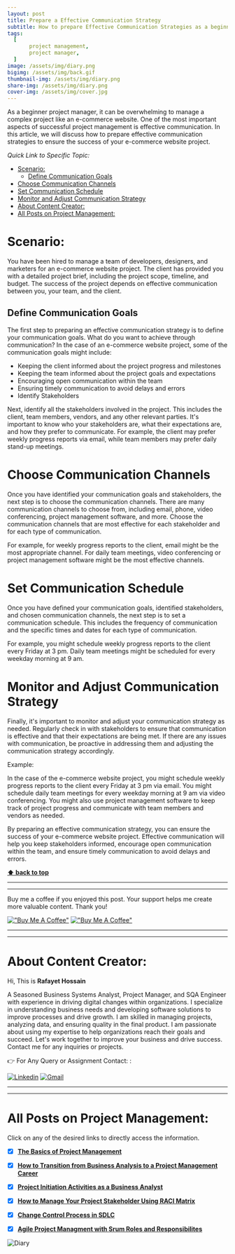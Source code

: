 ```yaml
---
layout: post
title: Prepare a Effective Communication Strategy 
subtitle: How to prepare Effective Communication Strategies as a beginner project manager.
tags:
  [
       project management,
       project manager,
  ]
image: /assets/img/diary.png
bigimg: /assets/img/back.gif
thumbnail-img: /assets/img/diary.png
share-img: /assets/img/diary.png
cover-img: /assets/img/cover.jpg
---
```


As a beginner project manager, it can be overwhelming to manage a complex project like an e-commerce website. One of the most important aspects of successful project management is effective communication. In this article, we will discuss how to prepare effective communication strategies to ensure the success of your e-commerce website project.

_Quick Link to Specific Topic:_
- [Scenario:](#scenario)
  - [Define Communication Goals](#define-communication-goals)
- [Choose Communication Channels](#choose-communication-channels)
- [Set Communication Schedule](#set-communication-schedule)
- [Monitor and Adjust Communication Strategy](#monitor-and-adjust-communication-strategy)
- [About Content Creator:](#about-content-creator)
- [All Posts on Project Management:](#all-posts-on-project-management)

# Scenario:

You have been hired to manage a team of developers, designers, and marketers for an e-commerce website project. The client has provided you with a detailed project brief, including the project scope, timeline, and budget. The success of the project depends on effective communication between you, your team, and the client.

## Define Communication Goals
The first step to preparing an effective communication strategy is to define your communication goals. What do you want to achieve through communication? In the case of an e-commerce website project, some of the communication goals might include:

- Keeping the client informed about the project progress and milestones
- Keeping the team informed about the project goals and expectations
- Encouraging open communication within the team
- Ensuring timely communication to avoid delays and errors
- Identify Stakeholders

Next, identify all the stakeholders involved in the project. This includes the client, team members, vendors, and any other relevant parties. It's important to know who your stakeholders are, what their expectations are, and how they prefer to communicate. For example, the client may prefer weekly progress reports via email, while team members may prefer daily stand-up meetings.

# Choose Communication Channels
Once you have identified your communication goals and stakeholders, the next step is to choose the communication channels. There are many communication channels to choose from, including email, phone, video conferencing, project management software, and more. Choose the communication channels that are most effective for each stakeholder and for each type of communication.

For example, for weekly progress reports to the client, email might be the most appropriate channel. For daily team meetings, video conferencing or project management software might be the most effective channels.

# Set Communication Schedule
Once you have defined your communication goals, identified stakeholders, and chosen communication channels, the next step is to set a communication schedule. This includes the frequency of communication and the specific times and dates for each type of communication.

For example, you might schedule weekly progress reports to the client every Friday at 3 pm. Daily team meetings might be scheduled for every weekday morning at 9 am.

# Monitor and Adjust Communication Strategy
Finally, it's important to monitor and adjust your communication strategy as needed. Regularly check in with stakeholders to ensure that communication is effective and that their expectations are being met. If there are any issues with communication, be proactive in addressing them and adjusting the communication strategy accordingly.

Example:

In the case of the e-commerce website project, you might schedule weekly progress reports to the client every Friday at 3 pm via email. You might schedule daily team meetings for every weekday morning at 9 am via video conferencing. You might also use project management software to keep track of project progress and communicate with team members and vendors as needed.

By preparing an effective communication strategy, you can ensure the success of your e-commerce website project. Effective communication will help you keep stakeholders informed, encourage open communication within the team, and ensure timely communication to avoid delays and errors.



**[⬆ back to top](#define-communication-goals)**


----------------------------------------------------------------------
----------------------------------------------------------------------


Buy me a coffee if you enjoyed this post. Your support helps me create more valuable content. Thank you!

[!["Buy Me A Coffee"](https://www.buymeacoffee.com/assets/img/custom_images/orange_img.png)](https://www.buymeacoffee.com/rafayetanalyst/) [!["Buy Me A Coffee"](https://www.buymeacoffee.com/assets/img/custom_images/orange_img.png)](https://www.buymeacoffee.com/rafayetanalyst/)
 
 






----------------------------------------------------------------------
----------------------------------------------------------------------

# About Content Creator: 


Hi, This is **Rafayet Hossain**

A Seasoned Business Systems Analyst, Project Manager, and SQA Engineer with experience in driving digital changes within organizations. I specialize in understanding business needs and developing software solutions to improve processes and drive growth. I am skilled in managing projects, analyzing data, and ensuring quality in the final product. I am passionate about using my expertise to help organizations reach their goals and succeed. Let's work together to improve your business and drive success. Contact me for any inquiries or projects.

 


👉 For Any Query or Assignment Contact: : 


[![Linkedin](https://img.shields.io/badge/-LinkedIn-blue?style=flat&logo=Linkedin&logoColor=white)](https://www.linkedin.com/in/rafayethossain/)
[![Gmail](https://img.shields.io/badge/-Gmail-c14438?style=flat&logo=Gmail&logoColor=white)](mailto:rafayet13@gmail.com)


----------------------------------------------------------------------
----------------------------------------------------------------------



 
# All Posts on Project Management:  

Click on any of the desired links to directly access the information.

- [x]  [**The Basics of Project Management**](https://rafayethossain.github.io/2022-11-11-Project-Management-Beginner's-Guide/)
- [x]  [**How to Transition from Business Analysis to a Project Management Career**](https://rafayethossain.github.io/2022-11-28-Transition-from-Business-Analysis-to-a-Project-Manager/)
- [x]  [**Project Initiation Activities as a Business Analyst**](https://rafayethossain.github.io/2019-02-07-Project-Initiation-Business-Analysis-Activities/)
- [x]  [**How to Manage Your Project Stakeholder Using RACI Matrix**](https://rafayethossain.github.io/2019-02-27-Stakeholder-Management-Business-Analyst/) 
- [x]  [**Change Control Process in SDLC**](https://rafayethossain.github.io/2019-07-07-Change-Control-Process-in-SDLC/)
- [x]  [**Agile Project Managment with Srum Roles and Responsibilites**](https://rafayethossain.github.io/2022-10-10-Agile-Scrum-in-a-Nutshell/)





![Diary](/assets/img/diary.png "Diary")
